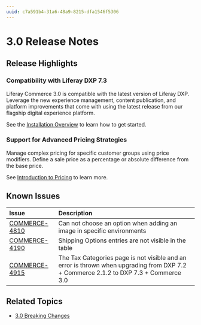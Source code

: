 ```yaml
---
uuid: c7a591b4-31a6-48a9-8215-dfa1546f5306
---
```

# 3.0 Release Notes

## Release Highlights

### Compatibility with Liferay DXP 7.3

Liferay Commerce 3.0 is compatible with the latest version of Liferay DXP. Leverage the new experience management, content publication, and platform improvements that come with using the latest release from our flagship digital experience platform.

See the [Installation Overview](./installation-overview.md) to learn how to get started.

### Support for Advanced Pricing Strategies

Manage complex pricing for specific customer groups using price modifiers. Define a sale price as a percentage or absolute difference from the base price.

See [Introduction to Pricing](../pricing/introduction-to-pricing.md) to learn more.

## Known Issues

| Issue | Description |
| :--- | :--- |
| [COMMERCE-4810](https://issues.liferay.com/browse/COMMERCE-4810) | Can not choose an option when adding an image in specific environments |
| [COMMERCE-4190](https://issues.liferay.com/browse/COMMERCE-4190) | Shipping Options entries are not visible in the table |
| [COMMERCE-4915](https://issues.liferay.com/browse/COMMERCE-4915) | The Tax Categories page is not visible and an error is thrown when upgrading from DXP 7.2 + Commerce 2.1.2 to DXP 7.3 + Commerce 3.0 |

## Related Topics

* [3.0 Breaking Changes](./3-0-breaking-changes.md)
